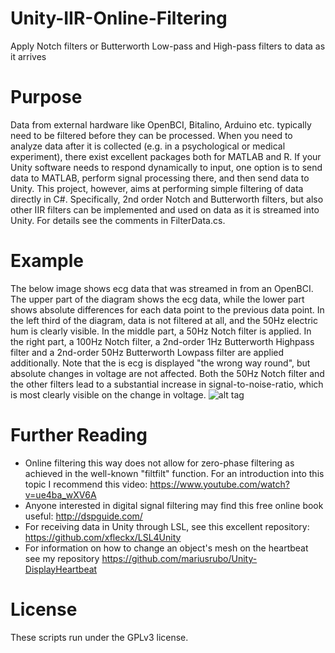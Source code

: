 # Unity-IIR-Online-Filtering
Apply Notch filters or Butterworth Low-pass and High-pass filters to data as it arrives

# Purpose
Data from external hardware like OpenBCI, Bitalino, Arduino etc. typically need to be filtered before they can be processed. When you need to analyze data after it is collected (e.g. in a psychological or medical experiment), there exist excellent packages both for MATLAB and R. If your Unity software needs to respond dynamically to input, one option is to send data to MATLAB, perform signal processing there, and then send data to Unity. This project, however, aims at performing simple filtering of data directly in C#. Specifically, 2nd order Notch and Butterworth filters, but also other IIR filters can be implemented and used on data as it is streamed into Unity. For details see the comments in FilterData.cs. 

# Example
The below image shows ecg data that was streamed in from an OpenBCI. The upper part of the diagram shows the ecg data, while the lower part shows absolute differences for each data point to the previous data point. In the left third of the diagram, data is not filtered at all, and the 50Hz electric hum is clearly visible. In the middle part, a 50Hz Notch filter is applied. In the right part, a 100Hz Notch filter, a 2nd-order 1Hz Butterworth Highpass filter and a 2nd-order 50Hz Butterworth Lowpass filter are applied additionally. Note that the is ecg is displayed "the wrong way round", but absolute changes in voltage are not affected. Both the 50Hz Notch filter and the other filters lead to a substantial increase in signal-to-noise-ratio, which is most clearly visible on the change in voltage.
![alt tag](https://github.com/mariusrubo/Unity-IIR-Online-Filtering/blob/master/filterexample.jpeg)

# Further Reading
* Online filtering this way does not allow for zero-phase filtering as achieved in the well-known "filtfilt" function. For an introduction into this topic I recommend this video: https://www.youtube.com/watch?v=ue4ba_wXV6A
* Anyone interested in digital signal filtering may find this free online book useful: http://dspguide.com/
* For receiving data in Unity through LSL, see this excellent repository: https://github.com/xfleckx/LSL4Unity
* For information on how to change an object's mesh on the heartbeat see my repository https://github.com/mariusrubo/Unity-DisplayHeartbeat

# License
These scripts run under the GPLv3 license.
